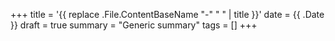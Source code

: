 +++
title = '{{ replace .File.ContentBaseName "-" " " | title }}'
date = {{ .Date }}
draft = true
summary = "Generic summary"
tags = []
+++
